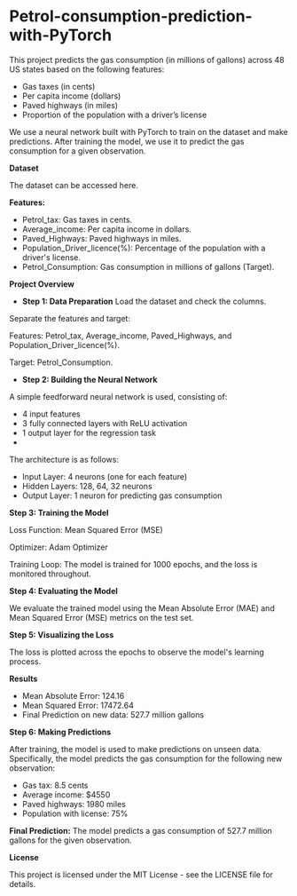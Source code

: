 # Petrol-consumption-prediction-with-PyTorch

This project predicts the gas consumption (in millions of gallons) across 48 US states based on the following features:

- Gas taxes (in cents)
- Per capita income (dollars)
- Paved highways (in miles)
- Proportion of the population with a driver’s license
  
We use a neural network built with PyTorch to train on the dataset and make predictions. After training the model, we use it to predict the gas consumption for a given observation.

**Dataset**

The dataset can be accessed here.

**Features:**

- Petrol_tax: Gas taxes in cents.
- Average_income: Per capita income in dollars.
- Paved_Highways: Paved highways in miles.
- Population_Driver_licence(%): Percentage of the population with a driver's license.
- Petrol_Consumption: Gas consumption in millions of gallons (Target).
  
**Project Overview**

- **Step 1: Data Preparation**
Load the dataset and check the columns.


Separate the features and target:

Features: Petrol_tax, Average_income, Paved_Highways, and Population_Driver_licence(%).

Target: Petrol_Consumption.

- **Step 2: Building the Neural Network**
  
A simple feedforward neural network is used, consisting of:

- 4 input features
- 3 fully connected layers with ReLU activation
- 1 output layer for the regression task
- 
The architecture is as follows:

- Input Layer: 4 neurons (one for each feature)
- Hidden Layers: 128, 64, 32 neurons
- Output Layer: 1 neuron for predicting gas consumption
  
**Step 3: Training the Model**

Loss Function: Mean Squared Error (MSE)

Optimizer: Adam Optimizer

Training Loop: The model is trained for 1000 epochs, and the loss is monitored throughout.

**Step 4: Evaluating the Model**

We evaluate the trained model using the Mean Absolute Error (MAE) and Mean Squared Error (MSE) metrics on the test set.

**Step 5: Visualizing the Loss**

The loss is plotted across the epochs to observe the model's learning process.

**Results**

- Mean Absolute Error: 124.16
- Mean Squared Error: 17472.64
- Final Prediction on new data: 527.7 million gallons

**Step 6: Making Predictions**

After training, the model is used to make predictions on unseen data. Specifically, the model predicts the gas consumption for the following new observation:

- Gas tax: 8.5 cents
- Average income: $4550
- Paved highways: 1980 miles
- Population with license: 75%
  
**Final Prediction:**
The model predicts a gas consumption of 527.7 million gallons for the given observation.

**License**

This project is licensed under the MIT License - see the LICENSE file for details.
